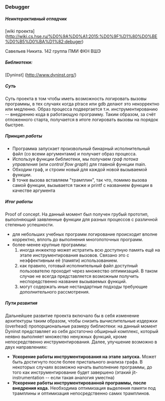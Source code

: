 ### Debugger
##### Неинтерактивный отладчик
[wiki проекта] (http://wiki.cs.hse.ru/%D0%9A%D0%A1:2015:%D0%9F%D1%80%D0%BE%D0%B5%D0%BA%D1%82:debuger)

Савельев Никита. 142 группа ПМИ ФКН ВШЭ
##### Библиотеки:
[Dyninst] (http://www.dyninst.org/)

##### Суть
Суть проекта в том чтобы иметь возможность логировать вызовы программы, в тех случаях когда ptrace или gdb делают это некорректно или медленно. 
Образ процесса подвергается т.н. инструментированию -- внедрению кода в работающую программу. Таким образом, за счёт отложенного старта, получается в итоге логировать вызовы на порядок быстрее.
##### Принцип работы
* Программа запускает произвольный бинарный исполнительный файл (со всеми аргументами) и получает образ процесса.
* Используя функции библиотеки, мы получаем _граф потока управления_ (или _control flow graph_) для главной функции main. 
* Обходим граф, и строим новый для каждой новой вызываемой функции. 
* В точке вызова вставляем "трамплин", так что, помимо вызова самой функции, вызывается также и printf с названием функции в качестве аргумента

##### Итог работы 
Proof of concept.
На данный момент был получен грубый прототип, выполняющий заявленные функции для разных процессов с различной степенью успешности. 
* для небольших учебных программ логирование происходит вполне корректно, вплоть до выполнения многопоточных программ.
* более-менее крупные программы:
  1. иногда инжектор может истратить всю доступную память ещё на этапе инструментирования вызовов. Связано это с неэффективным её (памяти) использованием.
  2. как правило, готовый исполнительный файл доступный пользователю проходит через множество оптимизаций. В таком случае не всегда представляется возможным получить неспоредственно название вызываемых функций.
  3. могут содержать иные нестандартные подходы требующие дополнительного рассмотрения.

##### Пути развития
Дальнейшее развитие проекта включало бы в себя изменение архитектуры таким образом, чтобы снизить вычислительные издержки (overhead) пропорциональные размеру библиотеки: на данный момент Dyninst представляет из себя достаточно обширный
комплекс, который неявно выполняет множество ненужных функций, кроме непосредственно инструментирования.
Далее, улучшение возможно в двух направлениях:
  * __Ускорение работы инструментирования на этапе запуска.__ Может быть достигнуто после более пристального анализа графа. В некоторых случаях возможно начать выполнение программы, до того как инструментирование будет завершено 
  (этакий jit-instrumentation -- если такая аналогия уместна)
  * __Ускорение работы инструментированной программы, после внедрения кода.__ Необходима оптимизация выделения памяти под трамплины и оптимизация непосредственно самих трамплинов.
